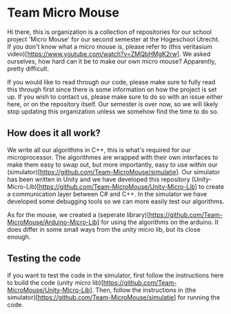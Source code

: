 # Team Micro Mouse

Hi there, this is organization is a collection of repositories for our school project 'Micro Mouse' for our second semester at the Hogeschool Utrecht.
If you don't know what a micro mouse is, please refer to (this veritasium video)[https://www.youtube.com/watch?v=ZMQbHMgK2rw]. We asked ourselves, how
hard can it be to make our own micro mouse? Apparently, pretty difficult. 

If you would like to read through our code, please make sure to fully read this through first since there is some information on how the project is set up. 
If you wish to contact us, please make sure to do so with an issue either here, or on the repository itself.
Our semester is over now, so we will likely stop updating this organization unless we somehow find the time to do so.

## How does it all work?

We write all our algorithms in C++, this is what's required for our microprocessor. The algorithmes are wrapped with their own interfaces to make them easy
to swap out, but more importantly, easy to use within our (simulator)[https://github.com/Team-MicroMouse/simulatie]. Our simulator has been written in Unity and we have developed this repository (Unity-Micro-Lib)[https://github.com/Team-MicroMouse/Unity-Micro-Lib]
to create a communication layer between C# and C++. In the simulator we have developed some debugging tools so we can more easily test our algorithms.

As for the mouse, we created a (seperate library)[https://github.com/Team-MicroMouse/Arduino-Micro-Lib] for using the algorithms on the arduino. It does differ
in some small ways from the unity micro lib, but its close enough.

## Testing the code

If you want to test the code in the simulator, first follow the instructions here to build the code (unity micro lib)[https://github.com/Team-MicroMouse/Unity-Micro-Lib].
Then, follow the instructions in (the simulator)[https://github.com/Team-MicroMouse/simulatie] for running the code.

